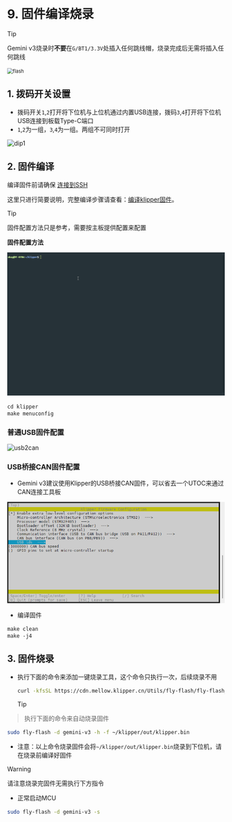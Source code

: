 # 9. 固件编译烧录

> [!TIP]
> Gemini v3烧录时**不要**在``G/BT1/3.3V``处插入任何跳线帽，烧录完成后无需将插入任何跳线

<img src="../../images/boards/fly_gemini_v3/flash.png" alt="flash" style="zoom:80%;" />

## 1. 拨码开关设置

* 拨码开关``1``,``2``打开将下位机与上位机通过内置USB连接，拨码``3``,``4``打开将下位机USB连接到板载Type-C端口
* ``1``,``2``为一组，``3``,``4``为一组。两组不可同时打开

![dip1](../../images/boards/fly_gemini_v3/dip1.png)

## 2. 固件编译

编译固件前请确保 [连接到SSH](/board/fly_gemini/host/FLY_π_ssh.md "点击即可跳转")

这里只进行简要说明，完整编译步骤请查看：[编译klipper固件](/board/fly_super8/firmware?id=_1-编译klipper固件 "点击即可跳转")。

> [!TIP]
> 固件配置方法只是参考，需要按主板提供配置来配置

**固件配置方法**

![MAKE](../../images/adv/make.gif)

```
cd klipper
make menuconfig
```

<!-- tabs:start -->

### **普通USB固件配置**

![usb2can](../../images/boards/fly_gemini_v3/usb.png ":no-zooom")



### **USB桥接CAN固件配置**

* Gemini v3建议使用Klipper的USB桥接CAN固件，可以省去一个UTOC来通过CAN连接工具板

![usb2can](../../images/boards/fly_gemini_v3/usb2can.png ":no-zooom")

<!-- tabs:end -->

* 编译固件

```
make clean
make -j4
```



## 3. 固件烧录

* 执行下面的命令来添加一键烧录工具，这个命令只执行一次，后续烧录不用

  ```bash
  curl -kfsSL https://cdn.mellow.klipper.cn/Utils/fly-flash/fly-flash_install.sh | sudo bash -s -- "gemini-v3"
  ```


  > [!TIP]
> 执行下面的命令来自动烧录固件

```bash
sudo fly-flash -d gemini-v3 -h -f ~/klipper/out/klipper.bin
```

* 注意：以上命令烧录固件会将``~/klipper/out/klipper.bin``烧录到下位机，请在烧录前编译好固件

>[!Warning]
>请注意烧录完固件无需执行下方指令

* 正常启动MCU

```bash
sudo fly-flash -d gemini-v3 -s
```
